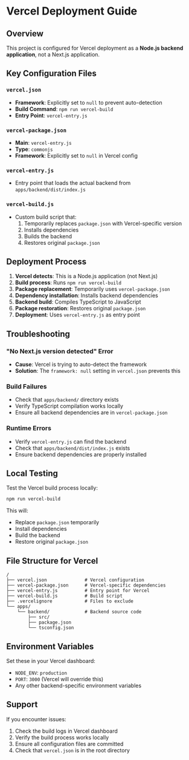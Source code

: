 # Vercel Deployment Guide

## Overview

This project is configured for Vercel deployment as a **Node.js backend application**, not a Next.js application.

## Key Configuration Files

### `vercel.json`
- **Framework**: Explicitly set to `null` to prevent auto-detection
- **Build Command**: `npm run vercel-build`
- **Entry Point**: `vercel-entry.js`

### `vercel-package.json`
- **Main**: `vercel-entry.js`
- **Type**: `commonjs`
- **Framework**: Explicitly set to `null` in Vercel config

### `vercel-entry.js`
- Entry point that loads the actual backend from `apps/backend/dist/index.js`

### `vercel-build.js`
- Custom build script that:
  1. Temporarily replaces `package.json` with Vercel-specific version
  2. Installs dependencies
  3. Builds the backend
  4. Restores original `package.json`

## Deployment Process

1. **Vercel detects**: This is a Node.js application (not Next.js)
2. **Build process**: Runs `npm run vercel-build`
3. **Package replacement**: Temporarily uses `vercel-package.json`
4. **Dependency installation**: Installs backend dependencies
5. **Backend build**: Compiles TypeScript to JavaScript
6. **Package restoration**: Restores original `package.json`
7. **Deployment**: Uses `vercel-entry.js` as entry point

## Troubleshooting

### "No Next.js version detected" Error
- **Cause**: Vercel is trying to auto-detect the framework
- **Solution**: The `framework: null` setting in `vercel.json` prevents this

### Build Failures
- Check that `apps/backend/` directory exists
- Verify TypeScript compilation works locally
- Ensure all backend dependencies are in `vercel-package.json`

### Runtime Errors
- Verify `vercel-entry.js` can find the backend
- Check that `apps/backend/dist/index.js` exists
- Ensure backend dependencies are properly installed

## Local Testing

Test the Vercel build process locally:

```bash
npm run vercel-build
```

This will:
- Replace `package.json` temporarily
- Install dependencies
- Build the backend
- Restore original `package.json`

## File Structure for Vercel

```
/
├── vercel.json              # Vercel configuration
├── vercel-package.json      # Vercel-specific dependencies
├── vercel-entry.js          # Entry point for Vercel
├── vercel-build.js          # Build script
├── .vercelignore            # Files to exclude
└── apps/
    └── backend/             # Backend source code
        ├── src/
        ├── package.json
        └── tsconfig.json
```

## Environment Variables

Set these in your Vercel dashboard:
- `NODE_ENV`: `production`
- `PORT`: `3000` (Vercel will override this)
- Any other backend-specific environment variables

## Support

If you encounter issues:
1. Check the build logs in Vercel dashboard
2. Verify the build process works locally
3. Ensure all configuration files are committed
4. Check that `vercel.json` is in the root directory
